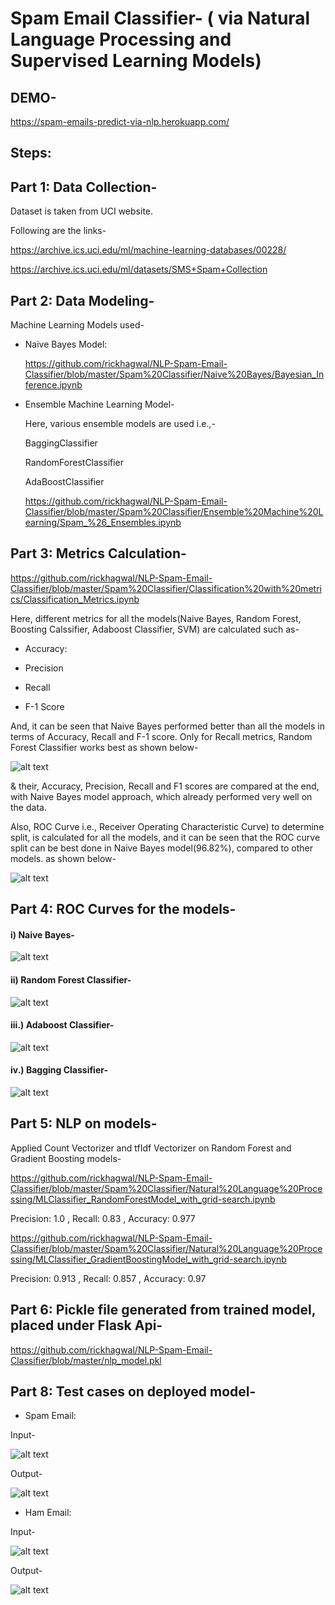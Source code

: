 # Spam Email Classifier- ( via Natural Language Processing and Supervised Learning Models)


## DEMO-

https://spam-emails-predict-via-nlp.herokuapp.com/

## Steps:

## Part 1: Data Collection-
  Dataset is taken from UCI website.
  

  Following are the links-
  

  https://archive.ics.uci.edu/ml/machine-learning-databases/00228/


  https://archive.ics.uci.edu/ml/datasets/SMS+Spam+Collection
  
## Part 2: Data Modeling-
    
  Machine Learning Models used-
  
  
- Naive Bayes Model: 
  
  https://github.com/rickhagwal/NLP-Spam-Email-Classifier/blob/master/Spam%20Classifier/Naive%20Bayes/Bayesian_Inference.ipynb
  
  
- Ensemble Machine Learning Model-

   Here, various ensemble models are used i.e.,- 
   
    BaggingClassifier
    
    RandomForestClassifier
    
    AdaBoostClassifier
   
   https://github.com/rickhagwal/NLP-Spam-Email-Classifier/blob/master/Spam%20Classifier/Ensemble%20Machine%20Learning/Spam_%26_Ensembles.ipynb
   
## Part 3: Metrics Calculation-

https://github.com/rickhagwal/NLP-Spam-Email-Classifier/blob/master/Spam%20Classifier/Classification%20with%20metrics/Classification_Metrics.ipynb

Here, different metrics for all the models(Naive Bayes, Random Forest, Boosting Calssifier, Adaboost Classifier, SVM) are calculated such as- 

  - Accuracy: 

  - Precision

  - Recall

  - F-1 Score

 And, it can be seen that Naive Bayes performed better than all the models in terms of Accuracy, Recall and F-1 score. Only for Recall metrics, Random Forest Classifier works best as shown below-

![alt text](https://github.com/rickhagwal/NLP-Spam-Email-Classifier/blob/master/images/Metrics_Calculation_Image.PNG)

& their, Accuracy, Precision, Recall and F1 scores are compared at the end, with Naive Bayes model approach, which already performed very well on the data.

 Also, ROC Curve i.e., Receiver Operating Characteristic Curve)  to determine split, is calculated for all the models, and it can be seen that the ROC curve split can be best done in Naive Bayes model(96.82%), compared to other models. as shown below-

![alt text](https://github.com/rickhagwal/NLP-Spam-Email-Classifier/blob/master/images/ROC_Score.PNG)

## Part 4: ROC Curves for the models-

#### i) Naive Bayes-

![alt text](https://github.com/rickhagwal/NLP-Spam-Email-Classifier/blob/master/images/NB_roc.PNG)


#### ii) Random Forest Classifier-

![alt text](https://github.com/rickhagwal/NLP-Spam-Email-Classifier/blob/master/images/RF_roc.PNG)

#### iii.) Adaboost Classifier-

![alt text](https://github.com/rickhagwal/NLP-Spam-Email-Classifier/blob/master/images/Adaboost_roc.PNG)

#### iv.) Bagging Classifier-

![alt text](https://github.com/rickhagwal/NLP-Spam-Email-Classifier/blob/master/images/Bag_roc.PNG)

## Part 5: NLP on models-

Applied Count Vectorizer and tfIdf Vectorizer on Random Forest and Gradient Boosting models-

https://github.com/rickhagwal/NLP-Spam-Email-Classifier/blob/master/Spam%20Classifier/Natural%20Language%20Processing/MLClassifier_RandomForestModel_with_grid-search.ipynb

Precision: 1.0 , Recall: 0.83 , Accuracy: 0.977

https://github.com/rickhagwal/NLP-Spam-Email-Classifier/blob/master/Spam%20Classifier/Natural%20Language%20Processing/MLClassifier_GradientBoostingModel_with_grid-search.ipynb

Precision: 0.913 , Recall: 0.857 , Accuracy: 0.97

## Part 6: Pickle file generated from trained model, placed under Flask Api-

https://github.com/rickhagwal/NLP-Spam-Email-Classifier/blob/master/nlp_model.pkl


## Part 8: Test cases on deployed model-

- Spam Email:

Input-

![alt text](https://github.com/rickhagwal/NLP-Spam-Email-Classifier/blob/master/images/spam-test-mail.PNG)

Output-

![alt text](https://github.com/rickhagwal/NLP-Spam-Email-Classifier/blob/master/images/spam-test-mail-output.PNG)

- Ham Email:

Input-

![alt text](https://github.com/rickhagwal/NLP-Spam-Email-Classifier/blob/master/images/ham-test-mail.PNG)

Output-

![alt text](https://github.com/rickhagwal/NLP-Spam-Email-Classifier/blob/master/images/ham-test-mail-output.PNG)

